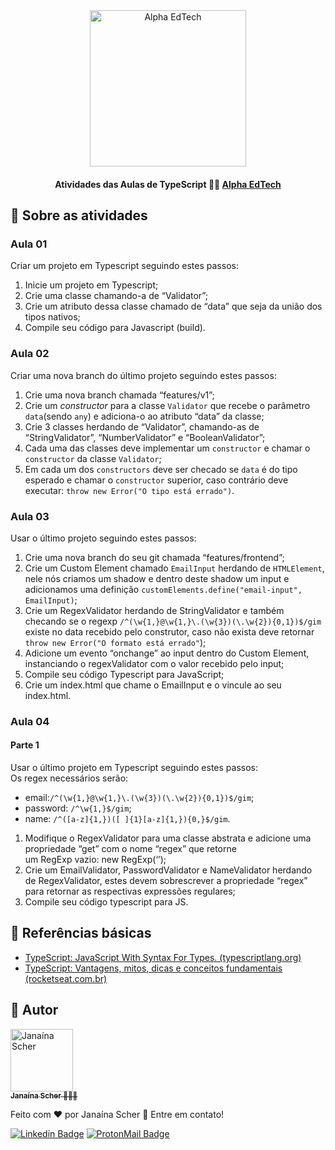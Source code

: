 <div  align="center">
	<a  href="https://www.alphaedtech.org.br/">
		<img  src="https://user-images.githubusercontent.com/79182711/171509048-91800b54-de74-4dae-9924-3ce431a7cef2.png"  alt="Alpha EdTech"  title="Alpha EdTech"  width="250" />
	</a>
	<h4>
		Atividades das Aulas de TypeScript 👨‍💻
          	<a  href="https://www.alphaedtech.org.br/">
			Alpha EdTech
		</a>
	</h4>
</div>  

## 🧐 Sobre as atividades
 
### Aula 01
Criar um projeto em Typescript seguindo estes passos:
1. Inicie um projeto em Typescript;
2. Crie uma classe chamando-a de “Validator”;
3. Crie um atributo dessa classe chamado de “data” que seja da união dos tipos nativos;
4. Compile seu código para Javascript (build).

### Aula 02
Criar uma nova branch do último projeto seguindo estes passos:
1. Crie uma nova branch chamada “features/v1”;
2. Crie um *constructor* para a classe `Validator` que recebe o parâmetro `data`(sendo `any`) e adiciona-o ao atributo “data” da classe;
3. Crie 3 classes herdando de “Validator”, chamando-as de “StringValidator”, “NumberValidator” e “BooleanValidator”;
4. Cada uma das classes deve implementar um `constructor` e chamar o `constructor` da classe `Validator`;
5. Em cada um dos `constructors` deve ser checado se `data` é do tipo esperado e chamar o `constructor` superior, caso contrário deve executar: `throw new Error("O tipo está errado")`.

### Aula 03
Usar o último projeto seguindo estes passos:
1. Crie uma nova branch do seu git chamada “features/frontend”;
2. Crie um Custom Element chamado `EmailInput` herdando de `HTMLElement`, nele nós criamos um shadow e dentro deste shadow um input e adicionamos uma definição  `customElements.define("email-input", EmailInput)`;
3. Crie um RegexValidator herdando de StringValidator e também checando se o regexp `/^(\w{1,}@\w{1,}\.(\w{3})(\.\w{2}){0,1})$/gim` existe no data recebido pelo construtor, caso não exista deve retornar `throw new Error("O formato está errado"`);
4. Adicione um evento “onchange” ao input dentro do Custom Element, instanciando o  regexValidator com o valor recebido pelo input;
5. Compile seu código Typescript para JavaScript;
6. Crie um index.html que chame o EmailInput e o vincule ao seu index.html.

### Aula 04
#### Parte 1
Usar o último projeto em Typescript seguindo estes passos:
Os regex necessários serão:
- email:`/^(\w{1,}@\w{1,}\.(\w{3})(\.\w{2}){0,1})$/gim`;
- password: `/^\w{1,}$/gim`;
- name: `/^([a-z]{1,})([ ]{1}[a-z]{1,}){0,}$/gim`.
1. Modifique o RegexValidator para uma classe abstrata e adicione uma propriedade “get” com o nome “regex” que retorne um RegExp vazio: new RegExp(‘’);
2. Crie um EmailValidator, PasswordValidator e NameValidator herdando de RegexValidator, estes devem sobrescrever a propriedade “regex” para retornar as respectivas expressões regulares;
3. Compile seu código typescript para JS.

## 🔗 Referências básicas 

- [TypeScript: JavaScript With Syntax For Types. (typescriptlang.org)](https://www.typescriptlang.org/)
- [TypeScript: Vantagens, mitos, dicas e conceitos fundamentais (rocketseat.com.br)](https://blog.rocketseat.com.br/typescript-vantagens-mitos-conceitos/)

## 🦸 Autor  

<div>
	<a  href="https://github.com/janascher">
		<img  src="https://avatars.githubusercontent.com/u/79182711?v=4"  width="100px;"  alt="Janaína Scher"/>
		<br />
		<sub>
			<b>Janaína Scher</b> 👩🏻‍💻
		</sub>
	</a>
</div>  

Feito com ❤️ por Janaína Scher 👋 Entre em contato! 

[![Linkedin Badge](https://img.shields.io/badge/LinkedIn-0077B5?style=for-the-badge&logo=linkedin&logoColor=white)](https://www.linkedin.com/in/janainascher/) [![ProtonMail Badge](https://img.shields.io/badge/ProtonMail-8B89CC?style=for-the-badge&logo=protonmail&logoColor=white)](mailto:janainascher@protonmail.com)
